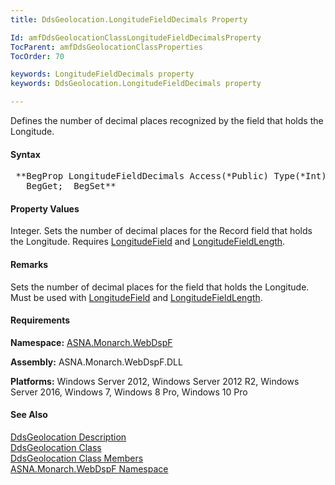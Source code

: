 ```yaml
---
title: DdsGeolocation.LongitudeFieldDecimals Property

Id: amfDdsGeolocationClassLongitudeFieldDecimalsProperty
TocParent: amfDdsGeolocationClassProperties
TocOrder: 70

keywords: LongitudeFieldDecimals property
keywords: DdsGeolocation.LongitudeFieldDecimals property

---
```


Defines the number of decimal places recognized by the field that holds the Longitude.

#### Syntax
<pre class="prettyprint"> **BegProp LongitudeFieldDecimals Access(*Public) Type(*Int)
   BegGet;  BegSet** </pre>

#### Property Values
Integer. Sets the number of decimal places for the Record field that holds the Longitude. Requires [LongitudeField](amfDdsGeolocationClassLongitudeFieldProperty.html) and [LongitudeFieldLength](amfDdsGeolocationClassLongitudeFieldLengthProperty.html).

#### Remarks
Sets the number of decimal places for the field that holds the Longitude. Must be used with [LongitudeField](amfDdsGeolocationClassLongitudeFieldProperty.html) and [LongitudeFieldLength](amfDdsGeolocationClassLongitudeFieldLengthProperty.html).

#### Requirements
**Namespace:** [ASNA.Monarch.WebDspF](amfWebDspFNamespace.html)

**Assembly:** ASNA.Monarch.WebDspF.DLL

**Platforms:** Windows Server 2012, Windows Server 2012 R2, Windows Server 2016, Windows 7, Windows 8 Pro, Windows 10 Pro

#### See Also
[DdsGeolocation Description](amfUnderstandingGeoloc.html)<br /> [ DdsGeolocation Class](amfDdsGeolocationClass.html) <br /> [ DdsGeolocation Class Members](amfDdsGeolocationClassMembers.html) <br /> [ ASNA.Monarch.WebDspF Namespace](amfWebDspFNamespace.html) 
